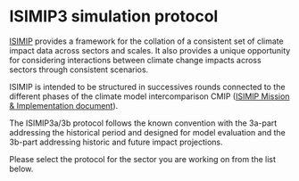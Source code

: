 # ISIMIP3 simulation protocol

[ISIMIP](https://www.isimip.org) provides a framework for the collation of a consistent set of climate impact data across sectors and scales. It also provides a unique opportunity for considering interactions between climate change impacts across sectors through consistent scenarios.

ISIMIP is intended to be structured in successives rounds connected to the different phases of the climate model intercomparison CMIP ([ISIMIP Mission & Implementation document](https://www.isimip.org/documents/355/MissionAndImplementation_12Sep2018.pdf)).

The ISIMIP3a/3b protocol follows the known convention with the 3a-part addressing the historical period and designed for model evaluation and the 3b-part addressing historic and future impact projections.

Please select the protocol for the sector you are working on from the list below.
